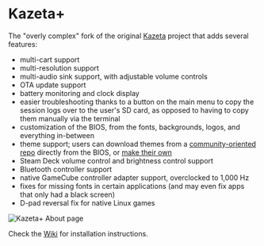 # Kazeta+
The "overly complex" fork of the original [Kazeta](https://github.com/kazetaos/kazeta) project that adds several features:
- multi-cart support
- multi-resolution support
- multi-audio sink support, with adjustable volume controls
- OTA update support
- battery monitoring and clock display
- easier troubleshooting thanks to a button on the main menu to copy the session logs over to the user's SD card, as opposed to having to copy them manually via the terminal
- customization of the BIOS, from the fonts, backgrounds, logos, and everything in-between
- theme support; users can download themes from a [community-oriented repo](https://github.com/the-outcaster/kazeta-plus-themes) directly from the BIOS, or [make their own](https://github.com/the-outcaster/kazeta-plus-theme-creator)
- Steam Deck volume control and brightness control support
- Bluetooth controller support
- native GameCube controller adapter support, overclocked to 1,000 Hz
- fixes for missing fonts in certain applications (and may even fix apps that only had a black screen)
- D-pad reversal fix for native Linux games

![Kazeta+ About page](https://i.imgur.com/kQiAVvc.png)

Check the [Wiki](https://github.com/the-outcaster/kazeta-plus/wiki/Installation) for installation instructions.

